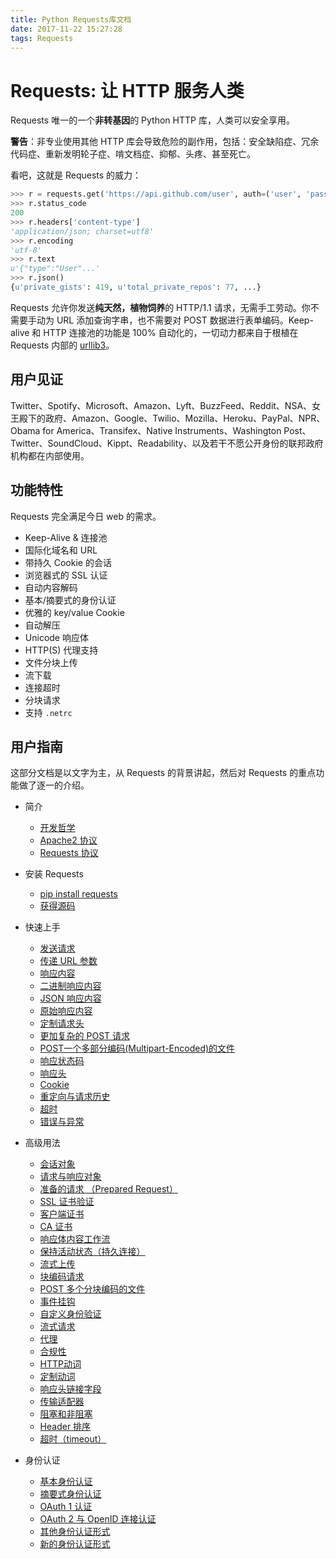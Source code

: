 ```yaml
---
title: Python Requests库文档
date: 2017-11-22 15:27:28
tags: Requests
---
```


# Requests: 让 HTTP 服务人类

Requests 唯一的一个**非转基因**的 Python HTTP 库，人类可以安全享用。

**警告**：非专业使用其他 HTTP 库会导致危险的副作用，包括：安全缺陷症、冗余代码症、重新发明轮子症、啃文档症、抑郁、头疼、甚至死亡。

看吧，这就是 Requests 的威力：

```python
>>> r = requests.get('https://api.github.com/user', auth=('user', 'pass'))
>>> r.status_code
200
>>> r.headers['content-type']
'application/json; charset=utf8'
>>> r.encoding
'utf-8'
>>> r.text
u'{"type":"User"...'
>>> r.json()
{u'private_gists': 419, u'total_private_repos': 77, ...}
```

Requests 允许你发送**纯天然，植物饲养**的 HTTP/1.1 请求，无需手工劳动。你不需要手动为 URL 添加查询字串，也不需要对 POST 数据进行表单编码。Keep-alive 和 HTTP 连接池的功能是 100% 自动化的，一切动力都来自于根植在 Requests 内部的 [urllib3](https://github.com/shazow/urllib3)。

## 用户见证

Twitter、Spotify、Microsoft、Amazon、Lyft、BuzzFeed、Reddit、NSA、女王殿下的政府、Amazon、Google、Twilio、Mozilla、Heroku、PayPal、NPR、Obama for America、Transifex、Native Instruments、Washington Post、Twitter、SoundCloud、Kippt、Readability、以及若干不愿公开身份的联邦政府机构都在内部使用。

## 功能特性

Requests 完全满足今日 web 的需求。

- Keep-Alive & 连接池
- 国际化域名和 URL
- 带持久 Cookie 的会话
- 浏览器式的 SSL 认证
- 自动内容解码
- 基本/摘要式的身份认证
- 优雅的 key/value Cookie
- 自动解压
- Unicode 响应体
- HTTP(S) 代理支持
- 文件分块上传
- 流下载
- 连接超时
- 分块请求
- 支持 `.netrc`

## 用户指南

这部分文档是以文字为主，从 Requests 的背景讲起，然后对 Requests 的重点功能做了逐一的介绍。

- 简介

  - [开发哲学](http://cn.python-requests.org/zh_CN/latest/user/intro.html#id2)
  - [Apache2 协议](http://cn.python-requests.org/zh_CN/latest/user/intro.html#apache2)
  - [Requests 协议](http://cn.python-requests.org/zh_CN/latest/user/intro.html#requests)

- 安装 Requests

  - [pip install requests](http://cn.python-requests.org/zh_CN/latest/user/install.html#pip-install-requests)
  - [获得源码](http://cn.python-requests.org/zh_CN/latest/user/install.html#id1)

- 快速上手

  - [发送请求](http://cn.python-requests.org/zh_CN/latest/user/quickstart.html#id2)
  - [传递 URL 参数](http://cn.python-requests.org/zh_CN/latest/user/quickstart.html#url)
  - [响应内容](http://cn.python-requests.org/zh_CN/latest/user/quickstart.html#id3)
  - [二进制响应内容](http://cn.python-requests.org/zh_CN/latest/user/quickstart.html#id4)
  - [JSON 响应内容](http://cn.python-requests.org/zh_CN/latest/user/quickstart.html#json)
  - [原始响应内容](http://cn.python-requests.org/zh_CN/latest/user/quickstart.html#id5)
  - [定制请求头](http://cn.python-requests.org/zh_CN/latest/user/quickstart.html#id6)
  - [更加复杂的 POST 请求](http://cn.python-requests.org/zh_CN/latest/user/quickstart.html#post)
  - [POST一个多部分编码(Multipart-Encoded)的文件](http://cn.python-requests.org/zh_CN/latest/user/quickstart.html#post-multipart-encoded)
  - [响应状态码](http://cn.python-requests.org/zh_CN/latest/user/quickstart.html#id7)
  - [响应头](http://cn.python-requests.org/zh_CN/latest/user/quickstart.html#id8)
  - [Cookie](http://cn.python-requests.org/zh_CN/latest/user/quickstart.html#cookie)
  - [重定向与请求历史](http://cn.python-requests.org/zh_CN/latest/user/quickstart.html#id9)
  - [超时](http://cn.python-requests.org/zh_CN/latest/user/quickstart.html#id10)
  - [错误与异常](http://cn.python-requests.org/zh_CN/latest/user/quickstart.html#id11)

- 高级用法

  - [会话对象](http://cn.python-requests.org/zh_CN/latest/user/advanced.html#session-objects)
  - [请求与响应对象](http://cn.python-requests.org/zh_CN/latest/user/advanced.html#request-and-response-objects)
  - [准备的请求 （Prepared Request）](http://cn.python-requests.org/zh_CN/latest/user/advanced.html#prepared-request)
  - [SSL 证书验证](http://cn.python-requests.org/zh_CN/latest/user/advanced.html#ssl)
  - [客户端证书](http://cn.python-requests.org/zh_CN/latest/user/advanced.html#id4)
  - [CA 证书](http://cn.python-requests.org/zh_CN/latest/user/advanced.html#ca)
  - [响应体内容工作流](http://cn.python-requests.org/zh_CN/latest/user/advanced.html#body-content-workflow)
  - [保持活动状态（持久连接）](http://cn.python-requests.org/zh_CN/latest/user/advanced.html#keep-alive)
  - [流式上传](http://cn.python-requests.org/zh_CN/latest/user/advanced.html#streaming-uploads)
  - [块编码请求](http://cn.python-requests.org/zh_CN/latest/user/advanced.html#chunk-encoding)
  - [POST 多个分块编码的文件](http://cn.python-requests.org/zh_CN/latest/user/advanced.html#post)
  - [事件挂钩](http://cn.python-requests.org/zh_CN/latest/user/advanced.html#event-hooks)
  - [自定义身份验证](http://cn.python-requests.org/zh_CN/latest/user/advanced.html#custom-auth)
  - [流式请求](http://cn.python-requests.org/zh_CN/latest/user/advanced.html#streaming-requests)
  - [代理](http://cn.python-requests.org/zh_CN/latest/user/advanced.html#proxies)
  - [合规性](http://cn.python-requests.org/zh_CN/latest/user/advanced.html#compliance)
  - [HTTP动词](http://cn.python-requests.org/zh_CN/latest/user/advanced.html#http)
  - [定制动词](http://cn.python-requests.org/zh_CN/latest/user/advanced.html#id17)
  - [响应头链接字段](http://cn.python-requests.org/zh_CN/latest/user/advanced.html#link-headers)
  - [传输适配器](http://cn.python-requests.org/zh_CN/latest/user/advanced.html#transport-adapters)
  - [阻塞和非阻塞](http://cn.python-requests.org/zh_CN/latest/user/advanced.html#blocking-or-nonblocking)
  - [Header 排序](http://cn.python-requests.org/zh_CN/latest/user/advanced.html#header)
  - [超时（timeout）](http://cn.python-requests.org/zh_CN/latest/user/advanced.html#timeout)

- 身份认证

  - [基本身份认证](http://cn.python-requests.org/zh_CN/latest/user/authentication.html#id2)
  - [摘要式身份认证](http://cn.python-requests.org/zh_CN/latest/user/authentication.html#id3)
  - [OAuth 1 认证](http://cn.python-requests.org/zh_CN/latest/user/authentication.html#oauth-1)
  - [OAuth 2 与 OpenID 连接认证](http://cn.python-requests.org/zh_CN/latest/user/authentication.html#oauth-2-openid)
  - [其他身份认证形式](http://cn.python-requests.org/zh_CN/latest/user/authentication.html#id4)
  - [新的身份认证形式](http://cn.python-requests.org/zh_CN/latest/user/authentication.html#id5)

  ​